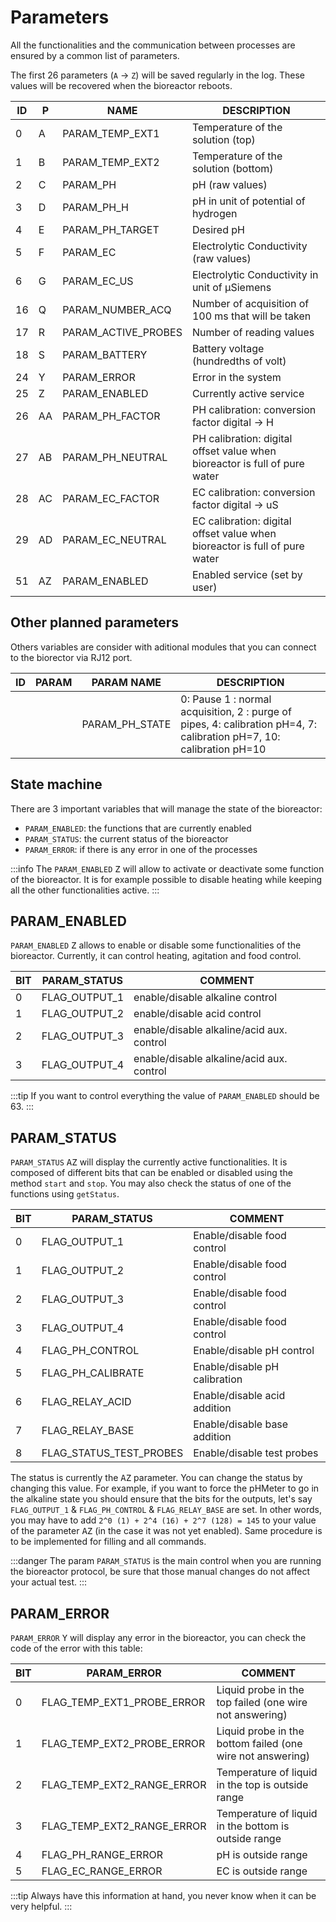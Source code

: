 # Parameters

All the functionalities and the communication between processes are ensured by a common list of parameters.

The first 26 parameters (`A` -> `Z`) will be saved regularly in the log. These values will be recovered when the bioreactor reboots.

| ID  | P   | NAME                | DESCRIPTION                                                                |
| --- | --- | ------------------- | -------------------------------------------------------------------------- |
| 0   | A   | PARAM_TEMP_EXT1     | Temperature of the solution (top)                                          |
| 1   | B   | PARAM_TEMP_EXT2     | Temperature of the solution (bottom)                                       |
| 2   | C   | PARAM_PH            | pH (raw values)                                                            |
| 3   | D   | PARAM_PH_H          | pH in unit of potential of hydrogen                                        |
| 4   | E   | PARAM_PH_TARGET     | Desired pH                                                                 |
| 5   | F   | PARAM_EC            | Electrolytic Conductivity (raw values)                                     |
| 6   | G   | PARAM_EC_US         | Electrolytic Conductivity in unit of &mu;Siemens                           |
| 16  | Q   | PARAM_NUMBER_ACQ    | Number of acquisition of 100 ms that will be taken                         |
| 17  | R   | PARAM_ACTIVE_PROBES | Number of reading values                                                   |
| 18  | S   | PARAM_BATTERY       | Battery voltage (hundredths of volt)                                       |
| 24  | Y   | PARAM_ERROR         | Error in the system                                                        |
| 25  | Z   | PARAM_ENABLED       | Currently active service                                                   |
| 26  | AA  | PARAM_PH_FACTOR     | PH calibration: conversion factor digital -> H                             |
| 27  | AB  | PARAM_PH_NEUTRAL    | PH calibration: digital offset value when bioreactor is full of pure water |
| 28  | AC  | PARAM_EC_FACTOR     | EC calibration: conversion factor digital -> uS                            |
| 29  | AD  | PARAM_EC_NEUTRAL    | EC calibration: digital offset value when bioreactor is full of pure water |
| 51  | AZ  | PARAM_ENABLED       | Enabled service (set by user)                                              |

## Other planned parameters

Others variables are consider with aditional modules that you can connect to the biorector via RJ12 port.

| ID  | PARAM | PARAM NAME     | DESCRIPTION                                                                                                          |
| --- | ----- | -------------- | -------------------------------------------------------------------------------------------------------------------- |
|     |       | PARAM_PH_STATE | 0: Pause 1 : normal acquisition, 2 : purge of pipes, 4: calibration pH=4, 7: calibration pH=7, 10: calibration pH=10 |

## State machine

There are 3 important variables that will manage the state of the bioreactor:

- `PARAM_ENABLED`: the functions that are currently enabled
- `PARAM_STATUS`: the current status of the bioreactor
- `PARAM_ERROR`: if there is any error in one of the processes

:::info
The `PARAM_ENABLED` <kbd>Z</kbd> will allow to activate or deactivate some function of the bioreactor. It is for example possible to disable heating while keeping all the other functionalities active.
:::

## PARAM_ENABLED

`PARAM_ENABLED` <kbd>Z</kbd> allows to enable or disable some functionalities of the bioreactor. Currently, it can control heating, agitation and food control.

| BIT | PARAM_STATUS  | COMMENT                                   |
| --- | ------------- | ----------------------------------------- |
| 0   | FLAG_OUTPUT_1 | enable/disable alkaline control           |
| 1   | FLAG_OUTPUT_2 | enable/disable acid control               |
| 2   | FLAG_OUTPUT_3 | enable/disable alkaline/acid aux. control |
| 3   | FLAG_OUTPUT_4 | enable/disable alkaline/acid aux. control |

:::tip
If you want to control everything the value of `PARAM_ENABLED` should be 63.
:::

## PARAM_STATUS

`PARAM_STATUS` <kbd>AZ</kbd> will display the currently active functionalities. It is composed of different bits that can
be enabled or disabled using the method `start` and `stop`. You may also check the status of one of the functions using `getStatus`.

| BIT | PARAM_STATUS            | COMMENT                       |
| --- | ----------------------- | ----------------------------- |
| 0   | FLAG_OUTPUT_1           | Enable/disable food control   |
| 1   | FLAG_OUTPUT_2           | Enable/disable food control   |
| 2   | FLAG_OUTPUT_3           | Enable/disable food control   |
| 3   | FLAG_OUTPUT_4           | Enable/disable food control   |
| 4   | FLAG_PH_CONTROL         | Enable/disable pH control     |
| 5   | FLAG_PH_CALIBRATE       | Enable/disable pH calibration |
| 6   | FLAG_RELAY_ACID         | Enable/disable acid addition  |
| 7   | FLAG_RELAY_BASE         | Enable/disable base addition  |
| 8   | FLAG_STATUS_TEST_PROBES | Enable/disable test probes    |

The status is currently the <kbd>AZ</kbd> parameter. You can change the status by changing this value. For example, if you want to force the pHMeter to go in the alkaline state you should ensure that the bits for the outputs, let's say `FLAG_OUTPUT_1` & `FLAG_PH_CONTROL` & `FLAG_RELAY_BASE` are set. In other words, you may have to add `2^0 (1) + 2^4 (16) + 2^7 (128) = 145` to your value of the parameter <kbd>AZ</kbd> (in the case it was not yet enabled). Same procedure is to be implemented for filling and all commands.

:::danger
The param `PARAM_STATUS` is the main control when you are running the bioreactor protocol, be sure that those manual changes do not affect your actual test.
:::

## PARAM_ERROR

`PARAM_ERROR` <kbd>Y</kbd> will display any error in the bioreactor, you can check the code of the error with this table:

| BIT | PARAM_ERROR                | COMMENT                                                    |
| --- | -------------------------- | ---------------------------------------------------------- |
| 0   | FLAG_TEMP_EXT1_PROBE_ERROR | Liquid probe in the top failed (one wire not answering)    |
| 1   | FLAG_TEMP_EXT2_PROBE_ERROR | Liquid probe in the bottom failed (one wire not answering) |
| 2   | FLAG_TEMP_EXT2_RANGE_ERROR | Temperature of liquid in the top is outside range          |
| 3   | FLAG_TEMP_EXT2_RANGE_ERROR | Temperature of liquid in the bottom is outside range       |
| 4   | FLAG_PH_RANGE_ERROR        | pH is outside range                                        |
| 5   | FLAG_EC_RANGE_ERROR        | EC is outside range                                        |

:::tip
Always have this information at hand, you never know when it can be very helpful.
:::
